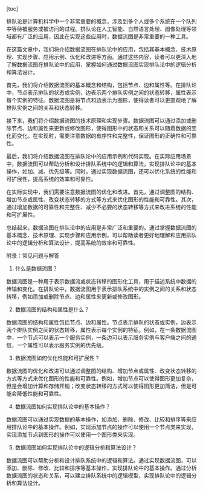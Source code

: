 
[toc]                    
                
                
排队论是计算机科学中一个非常重要的概念，涉及到多个人或多个系统在一个队列中等待被服务或被访问的过程。排队论在人工智能、自然语言处理、图像处理等领域都有广泛的应用，因此在实现这些应用时，数据流图是非常重要的一种工具。

在这篇文章中，我们将介绍数据流图在排队论中的应用，包括其基本概念、技术原理、实现步骤、应用示例、优化和改进等方面。通过这些内容，读者可以更深入地了解数据流图在排队论中的应用，掌握如何通过数据流图实现排队论中的逻辑分析和算法设计。

首先，我们将介绍数据流图的基本概念和结构，包括节点、边和属性等。在排队论中，节点表示排队的状态或实例，边表示两个排队实例之间的状态转移，属性表示每个实例的特征。数据流图是将节点和边表示为图形，使得读者可以更直观地了解排队实例之间的关系和状态转移。

接下来，我们将介绍数据流图的技术原理和实现步骤。数据流图可以通过添加或删除节点、边和属性来更新或修改图形，使得图形中的状态和关系可以随着数据的变化而变化。在实现时，需要注意数据的有序性和完整性，保证图形的正确性和可靠性。

最后，我们将介绍数据流图在排队论中的应用示例和代码实现。在实际应用场景中，数据流图可以帮助分析和设计排队系统中的逻辑和算法，实现排队论中的基本操作，如加、减、优先级等。同时，通过实现数据流图，还可以优化系统的性能和可扩展性，提高系统的效率和可靠性。

在实际实现中，我们需要注意数据流图的优化和改进。首先，通过调整图的结构、增加节点或属性、改变状态转移的方式等方式来优化图形的性能和可靠性。其次，通过增加数据的可靠性和完整性、减少不必要的状态转移等方式来改进系统的性能和可扩展性。

总结起来，数据流图在排队论中的应用是非常广泛和重要的。通过掌握数据流图的基本概念、技术原理、实现步骤和应用示例，可以帮助读者更好地理解和应用排队论中的逻辑分析和算法设计，提高系统的效率和可靠性。

附录：常见问题与解答

1. 什么是数据流图？

数据流图是一种用于表示数据流或状态转移的图形化工具，用于描述系统中数据的传输和变化。在排队论中，数据流图用于表示排队系统中的实例之间的关系和状态转移，例如添加或删除节点、边和属性来更新或修改图形。

2. 数据流图的结构和属性是什么？

数据流图的结构和属性包括节点、边和属性。节点表示排队的状态或实例，边表示两个排队实例之间的状态转移，属性表示每个实例的特征。例如，在一条数据流图中，一个节点可以表示一个服务实例，一条边可以表示服务实例与客户端之间的通信，一个属性可以表示服务实例的优先级。

3. 数据流图如何优化性能和可扩展性？

数据流图的优化和改进可以通过调整图的结构、增加节点或属性、改变状态转移的方式等方式来优化图形的性能和可靠性。例如，增加节点可以使得图形更加复杂，但是会增加计算和存储开销；改变状态转移的方式可以使得图形更加简洁，但是可能会降低性能和可靠性。

4. 数据流图如何实现排队论中的基本操作？

数据流图可以通过实现数据的基本操作，如添加、删除、修改、比较和排序等来应用排队论中的基本操作。例如，实现添加节点的操作可以使用一个节点类来实现，实现添加节点到图形的操作可以使用一个图形类来实现。

5. 数据流图如何实现排队论中的逻辑分析和算法设计？

数据流图可以帮助分析和设计排队系统中的逻辑和算法。通过实现数据流图，可以添加、删除、修改、比较和排序等基本操作，实现排队论中的基本操作。通过分析数据流图的状态和关系，可以建立排队系统中的逻辑模型，实现排队论中的逻辑分析和算法设计。

